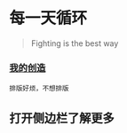 # 每一天循环
> Fighting is the best way 
<!-- slide -->
### [我的创造](https://windows95.6my.xyz/)
<!-- slide -->
```mermaid
排版好烦，不想排版
```
<!-- slide vertical=true -->

## 打开侧边栏了解更多

